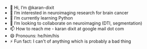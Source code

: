 - 👋 Hi, I’m @karan-dixit
- 👀 I’m interested in neuroimaging research for brain cancer
- 🌱 I’m currently learning Python
- 💞️ I’m looking to collaborate on neuroimaging (DTI, segmentation)
- 📫 How to reach me - karan dixit at google mail dot com
- 😄 Pronouns: he/him/his
- ⚡ Fun fact: I can't of anything which is probably a bad thing

<!---
karan-dixit/karan-dixit is a ✨ special ✨ repository because its `README.md` (this file) appears on your GitHub profile.
You can click the Preview link to take a look at your changes.
--->
